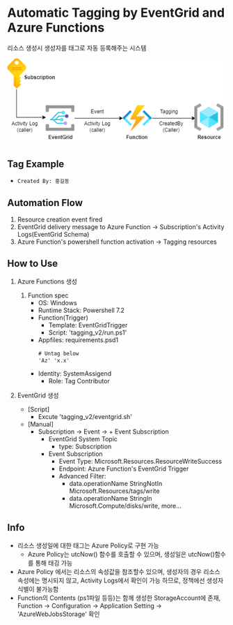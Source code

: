 # Automatic Tagging by EventGrid and Azure Functions
리소스 생성시 생성자를 태그로 자동 등록해주는 시스템

![tagging_system](tagging_system.png)

## Tag Example
- ```Created By: 홍길동```

## Automation Flow
1. Resource creation event fired
2. EventGrid delivery message to Azure Function -> Subscription's Activity Logs(EventGrid Schema)
3. Azure Function's powershell function activation -> Tagging resources

## How to Use
1. Azure Functions 생성
    1. Function spec 
        - OS: Windows
        - Runtime Stack: Powershell 7.2
        - Function(Trigger) 
            - Template: EventGridTrigger
            - Script: 'tagging_v2/run.ps1'
        - Appfiles: requirements.psd1
            ```
            # Untag below
            'Az' 'x.x'
            ```
        - Identity: SystemAssigend
            - Role: Tag Contributor

2. EventGrid 생성
    - [Script]
        - Excute 'tagging_v2/eventgrid.sh'
    - [Manual]
        - Subscription -> Event -> + Event Subscription
            - EventGrid System Topic
                - type: Subscription
            - Event Subscription
                - Event Type: Microsoft.Resources.ResourceWriteSuccess
                - Endpoint: Azure Function's EventGrid Trigger
                - Advanced Filter: 
                    - data.operationName StringNotIn Microsoft.Resources/tags/write
                    - data.operationName StringIn Microsoft.Compute/disks/write, more...

## Info
- 리소스 생성일에 대한 태그는 Azure Policy로 구현 가능
    - Azure Policy는 utcNow() 함수를 호출할 수 있으며, 생성일은 utcNow()함수를 통해 태깅 가능
- Azure Policy 에서는 리소스의 속성값을 참조할수 있으며, 생성자의 경우 리소스 속성에는 명시되지 않고, Activity Logs에서 확인이 가능 하므로, 정책에선 생성자 식별이 불가능함
- Function의 Contents (ps1파일 등등)는 함께 생성한 StorageAccount에 존재, Function -> Configuration -> Application Setting -> 'AzureWebJobsStorage' 확인